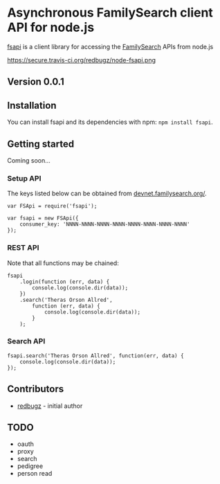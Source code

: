 Asynchronous FamilySearch client API for node.js
===========================================

[fsapi](http://github.com/redbugz/node-fsapi) is a client library for accessing the [FamilySearch](https://familysearch.org) APIs from node.js


https://secure.travis-ci.org/redbugz/node-fsapi.png

## Version 0.0.1

## Installation

You can install fsapi and its dependencies with npm: `npm install fsapi`.


## Getting started

Coming soon...

### Setup API 

The keys listed below can be obtained from [devnet.familysearch.org/](https://devnet.familysearch.org/).

	var FSApi = require('fsapi');

	var fsapi = new FSApi({
		consumer_key: 'NNNN-NNNN-NNNN-NNNN-NNNN-NNNN-NNNN-NNNN'
	});


### REST API 

Note that all functions may be chained:

	fsapi
		.login(function (err, data) {
			console.log(console.dir(data));
		})
		.search('Theras Orson Allred',
			function (err, data) {
				console.log(console.dir(data));
			}
		);

### Search API 

	fsapi.search('Theras Orson Allred', function(err, data) {
		console.log(console.dir(data));
	});

## Contributors

- [redbugz](http://github.com/redbugz) - initial author

## TODO

- oauth
- proxy
- search
- pedigree
- person read